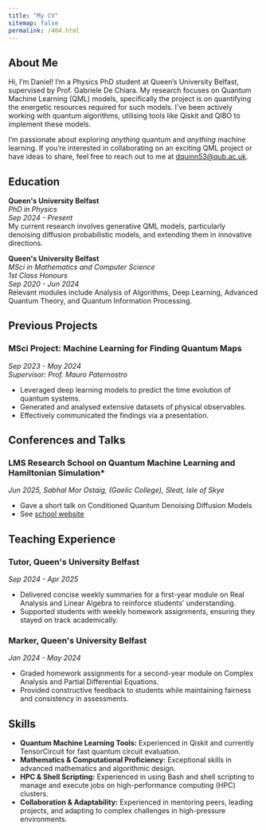 ```yaml
---
title: "My CV"
sitemap: false
permalink: /404.html
---
```


## About Me 

Hi, I’m Daniel! I’m a Physics PhD student at Queen’s University Belfast, supervised by Prof. Gabriele De Chiara. My research focuses on Quantum Machine Learning (QML) models, specifically the project is on quantifying the energetic resources required for such models. I’ve been actively working with quantum algorithms, utilising tools like Qiskit and QIBO to implement these models.

I’m passionate about exploring *anything* quantum and *anything* machine learning. If you’re interested in collaborating on an exciting QML project or have ideas to share, feel free to reach out to me at [dquinn53@qub.ac.uk](mailto:dquinn53@qub.ac.uk).

## Education

**Queen's University Belfast**  
*PhD in Physics*  
*Sep 2024 - Present*  
My current research involves generative QML models, particularly denoising diffusion probabilistic models, and extending them in innovative directions.  

**Queen's University Belfast**  
*MSci in Mathematics and Computer Science*  
*1st Class Honours*  
*Sep 2020 - Jun 2024*  
Relevant modules include Analysis of Algorithms, Deep Learning, Advanced Quantum Theory, and Quantum Information Processing.
  
## Previous Projects

### MSci Project: Machine Learning for Finding Quantum Maps  
*Sep 2023 - May 2024*  
*Supervisor: Prof. Mauro Paternostro*

- Leveraged deep learning models to predict the time evolution of quantum systems.  
- Generated and analysed extensive datasets of physical observables.  
- Effectively communicated the findings via a presentation.  

## Conferences and Talks
### LMS Research School on Quantum Machine Learning and Hamiltonian Simulation*
*Jun 2025, Sabhal Mor Ostaig, (Gaelic College), Sleat, Isle of Skye*
- Gave a short talk on Conditioned Quantum Denoising Diffusion Models
- See [school website](https://sites.google.com/view/qml-skye/home?authuser=0)

## Teaching Experience

### Tutor, Queen's University Belfast  
*Sep 2024 - Apr 2025*  

- Delivered concise weekly summaries for a first-year module on Real Analysis and Linear Algebra to reinforce students' understanding.  
- Supported students with weekly homework assignments, ensuring they stayed on track academically.  

### Marker, Queen's University Belfast  
*Jan 2024 - May 2024*  

- Graded homework assignments for a second-year module on Complex Analysis and Partial Differential Equations.  
- Provided constructive feedback to students while maintaining fairness and consistency in assessments.    

## Skills  

- **Quantum Machine Learning Tools:** Experienced in Qiskit and currently TensorCircuit for fast quantum circuit evaluation.  
- **Mathematics & Computational Proficiency:** Exceptional skills in advanced mathematics and algorithmic design.  
- **HPC & Shell Scripting:** Experienced in using Bash and shell scripting to manage and execute jobs on high-performance computing (HPC) clusters.  
- **Collaboration & Adaptability:** Experienced in mentoring peers, leading projects, and adapting to complex challenges in high-pressure environments.  
 
